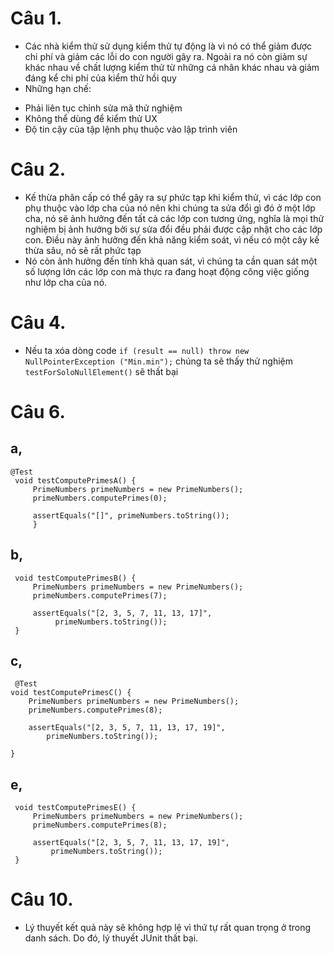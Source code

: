 # Câu 1. 
- Các nhà kiểm thử sử dụng kiểm thử tự động là vì nó có thể giảm được chi phí và giảm các lỗi do con người gây ra. Ngoài ra nó còn giảm sự khác nhau về chất lượng kiểm thử từ những cá nhân khác nhau và giảm đáng kể chi phí của kiểm thử hồi quy
- Những hạn chế:
 + Phải liên tục chỉnh sửa mã thử nghiệm
 + Không thể dùng để kiểm thử UX
 + Độ tin cậy của tập lệnh phụ thuộc vào lập trình viên

# Câu 2. 
- Kế thừa phân cấp có thể gây ra sự phức tạp khi kiểm thử, vì các lớp con phụ thuộc vào lớp cha của nó nên khi chúng ta sửa đổi gì đó ở một lớp cha, nó sẽ ảnh hưởng đến tất cả các lớp con tương ứng, nghĩa là mọi thử nghiệm bị ảnh hưởng bởi sự sửa đổi đều phải được cập nhật cho các lớp con. Điều này ảnh hưởng đến khả năng kiểm soát, vì nếu có một cây kế thừa sâu, nó sẽ rất phức tạp
- Nó còn ảnh hưởng đến tính khả quan sát, vì chúng ta cần quan sát một số lượng lớn các lớp con mà thực ra đang hoạt động công việc giống như lớp cha của nó. 

# Câu 4.

- Nếu ta xóa dòng code 
 `if (result == null) throw new NullPointerException ("Min.min");`
chúng ta sẽ thấy thử nghiệm `testForSoloNullElement()` sẽ thất bại

# Câu 6.
## a,
```
@Test
 void testComputePrimesA() {
     PrimeNumbers primeNumbers = new PrimeNumbers();
     primeNumbers.computePrimes(0);
 
     assertEquals("[]", primeNumbers.toString());
     }
```
## b,
```@Test
 void testComputePrimesB() {
     PrimeNumbers primeNumbers = new PrimeNumbers();
     primeNumbers.computePrimes(7);
 
     assertEquals("[2, 3, 5, 7, 11, 13, 17]",
          primeNumbers.toString());
 } 
 ```
 ## c,
 ```
  @Test
 void testComputePrimesC() {
     PrimeNumbers primeNumbers = new PrimeNumbers();
     primeNumbers.computePrimes(8);
 
     assertEquals("[2, 3, 5, 7, 11, 13, 17, 19]", 
         primeNumbers.toString());

}
```

## e,
``` @Test
 void testComputePrimesE() {
     PrimeNumbers primeNumbers = new PrimeNumbers();
     primeNumbers.computePrimes(8);
 
     assertEquals("[2, 3, 5, 7, 11, 13, 17, 19]",
         primeNumbers.toString());
 } 
 ```
 
 # Câu 10.
 - Lý thuyết kết quả này sẽ không hợp lệ vì thứ tự rất quan trọng ở trong danh sách. Do đó, lý thuyết JUnit thất bại.
